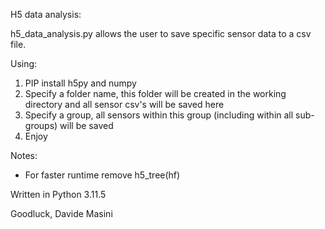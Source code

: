 H5 data analysis:

h5_data_analysis.py allows the user to save specific sensor data to a csv file.

Using:
1. PIP install h5py and numpy
2. Specify a folder name, this folder will be created in the working directory and all sensor csv's will be saved here
3. Specify a group, all sensors within this group (including within all sub-groups) will be saved
4. Enjoy

Notes:
- For faster runtime remove h5_tree(hf)

Written in Python 3.11.5

Goodluck, Davide Masini
